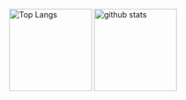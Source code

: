 <!--
**nfrutta/nfrutta** is a ✨ _special_ ✨ repository because its `README.md` (this file) appears on your GitHub profile.

Here are some ideas to get you started:

- 🔭 I’m currently working on ...
- 🌱 I’m currently learning ...
- 👯 I’m looking to collaborate on ...
- 🤔 I’m looking for help with ...
- 💬 Ask me about ...
- 📫 How to reach me: ...
- 😄 Pronouns: ...
- ⚡ Fun fact: ...
-->

<p align="left"> 
  <img alt="Top Langs" height="150px" src="https://github-readme-stats.vercel.app/api/top-langs/?username=nfrutta&layout=compact&count_private=true&show_icons=true&show_icons=true&langs_count=8&hide=javascript,html" />
  <img alt="github stats" height="150px" src="https://github-readme-stats.vercel.app/api?username=naoyukifuruta&count_private=true&show_icons=true&show_icons=true" />
</p>

<!--
<p>
  <img alt="Readme Card" height="100px" src="https://github-readme-stats.vercel.app/api/pin/?username=naoyukifuruta&repo=xamarin-samples&show_owner=true" />
  <img alt="Readme Card" height="100px" src="https://github-readme-stats.vercel.app/api/pin/?username=naoyukifuruta&repo=flutter-samples&show_owner=true" />
</p>
-->

<!--
<p align="left"> 
  <a href="https://github.com/naoyukifuruta/naoyukifuruta/">
    <img src="https://komarev.com/ghpvc/?username=naoyukifuruta" alt="naoyukifuruta" />
  </a>
  <a href="https://github.com/naoyukifuruta">
    <img height="20" src="https://img.shields.io/github/followers/naoyukifuruta?label=follow&logo=github&style=flat" />
  </a>
</p>
-->

<!-- https://github.com/anuraghazra/github-readme-stats -->
